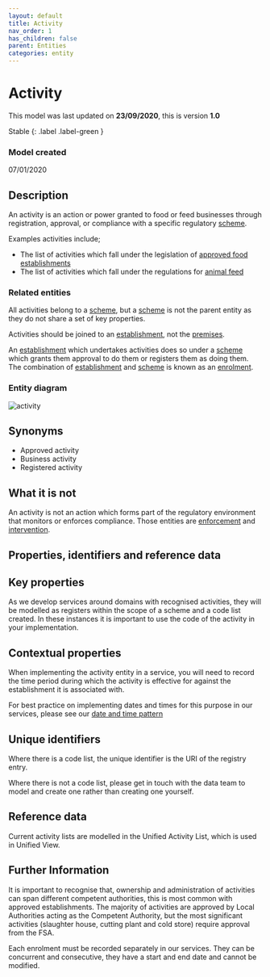 ```yaml
---
layout: default
title: Activity
nav_order: 1
has_children: false
parent: Entities
categories: entity
---
```


# Activity
This model was last updated on **23/09/2020**, this is version **1.0**

Stable
{: .label .label-green }

### Model created
07/01/2020

## Description
An activity is an action or power granted to food or feed businesses through registration, approval, or compliance with a specific regulatory [scheme](/enterprise-data-models/entities/scheme.html).

Examples activities include;

*   The list of activities which fall under the legislation of [approved food establishments](https://data.food.gov.uk/codes/business/_approved-food-establishments)
*   The list of activities which fall under the regulations for [animal feed](https://data.food.gov.uk/codes/business/animal-feed-establishments/_feed-activities)

### Related entities
All activities belong to a [scheme](/enterprise-data-models/entities/scheme.html), but a [scheme](/enterprise-data-models/entities/scheme.html) is not the parent entity as they do not share a set of key properties.

Activities should be joined to an [establishment](/enterprise-data-models/entities/establishment.html), not the [premises](/enterprise-data-models/entities/premises.html).

An [establishment](/enterprise-data-models/entities/establishment.html) which undertakes activities does so under a [scheme](/enterprise-data-models/entities/scheme.html) which grants them approval to do them or registers them as doing them. The combination of [establishment](/enterprise-data-models/entities/establishment.html) and [scheme](/enterprise-data-models/entities/scheme.html) is known as an [enrolment](/enterprise-data-models/entities/enrolment.html).

### Entity diagram
![activity](/enterprise-data-models/entities/diagrams/activity.png)

## Synonyms
*   Approved activity
*   Business activity
*   Registered activity

## What it is not
An activity is not an action which forms part of the regulatory environment that monitors or enforces compliance. Those entities are [enforcement](/enterprise-data-models/entities/enforcement.html) and [intervention](/enterprise-data-models/entities/intervention.html).

## Properties, identifiers and reference data

## Key properties
As we develop services around domains with recognised activities, they will be modelled as registers within the scope of a scheme and a code list created. In these instances it is important to use the code of the activity in your implementation.


## Contextual properties
When implementing the activity entity in a service, you will need to record the time period during which the activity is effective for against the establishment it is associated with.

For best practice on implementing dates and times for this purpose in our services, please see our [date and time pattern](/enterprise-data-models/patterns/data-and-time.html)

## Unique identifiers
Where there is a code list, the unique identifier is the URI of the registry entry.

Where there is not a code list, please get in touch with the data team to model and create one rather than creating one yourself.

## Reference data
Current activity lists are modelled in the Unified Activity List, which is used in Unified View.

## Further Information
It is important to recognise that, ownership and administration of activities can span different competent authorities, this is most common with approved establishments. The majority of activities are approved by Local Authorities acting as the Competent Authority, but the most significant activities (slaughter house, cutting plant and cold store) require approval from the FSA.

Each enrolment must be recorded separately in our services. They can be concurrent and consecutive, they have a start and end date and cannot be modified.
